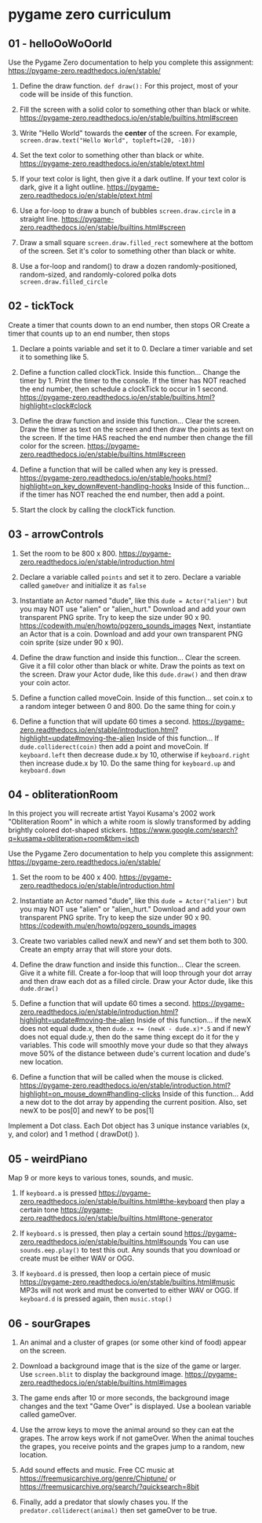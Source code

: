 # pygame zero curriculum

## 01 - helloOoWoOorld

Use the Pygame Zero documentation to help you complete this assignment:
https://pygame-zero.readthedocs.io/en/stable/

1. Define the draw function. `def draw():` For this project, most of your code will be inside of this function.

2. Fill the screen with a solid color to something other than black or white. https://pygame-zero.readthedocs.io/en/stable/builtins.html#screen

3. Write "Hello World" towards the **center** of the screen. For example, `screen.draw.text("Hello World", topleft=(20, -10))`

4. Set the text color to something other than black or white. https://pygame-zero.readthedocs.io/en/stable/ptext.html

5. If your text color is light, then give it a dark outline. If your text color is dark, give it a light outline. https://pygame-zero.readthedocs.io/en/stable/ptext.html

6. Use a for-loop to draw a bunch of bubbles `screen.draw.circle` in a straight line. https://pygame-zero.readthedocs.io/en/stable/builtins.html#screen

7. Draw a small square `screen.draw.filled_rect` somewhere at the bottom of the screen. Set it's color to something other than black or white.

8. Use a for-loop and random() to draw a dozen randomly-positioned, random-sized, and randomly-colored polka dots `screen.draw.filled_circle`

## 02 - tickTock

Create a timer that counts down to an end number, then stops
OR
Create a timer that counts up to an end number, then stops

1. Declare a points variable and set it to 0. Declare a timer variable and set it to something like 5.

2. Define a function called clockTick. Inside this function... Change the timer by 1. Print the timer to the console. If the timer has NOT reached the end number, then schedule a clockTick to occur in 1 second. https://pygame-zero.readthedocs.io/en/stable/builtins.html?highlight=clock#clock

3. Define the draw function and inside this function... Clear the screen. Draw the timer as text on the screen and then draw the points as text on the screen. If the time HAS reached the end number then change the fill color for the screen. https://pygame-zero.readthedocs.io/en/stable/builtins.html#screen

4. Define a function that will be called when any key is pressed. https://pygame-zero.readthedocs.io/en/stable/hooks.html?highlight=on_key_down#event-handling-hooks Inside of this function... if the timer has NOT reached the end number, then add a point.

5. Start the clock by calling the clockTick function.

## 03 - arrowControls

1. Set the room to be 800 x 800. https://pygame-zero.readthedocs.io/en/stable/introduction.html

2. Declare a variable called `points` and set it to zero. Declare a variable called `gameOver` and initialize it as `false`

3. Instantiate an Actor named "dude", like this `dude = Actor("alien")` but you may NOT use "alien" or "alien_hurt." Download and add your own transparent PNG sprite. Try to keep the size under 90 x 90. https://codewith.mu/en/howto/pgzero_sounds_images Next, instantiate an Actor that is a coin. Download and add your own transparent PNG coin sprite (size under 90 x 90).

4. Define the draw function and inside this function... Clear the screen. Give it a fill color other than black or white. Draw the points as text on the screen. Draw your Actor dude, like this `dude.draw()` and then draw your coin actor.

5. Define a function called moveCoin. Inside of this function... set coin.x to a random integer between 0 and 800. Do the same thing for coin.y

6. Define a function that will update 60 times a second. https://pygame-zero.readthedocs.io/en/stable/introduction.html?highlight=update#moving-the-alien Inside of this function... If `dude.colliderect(coin)` then add a point and moveCoin. If `keyboard.left` then decrease dude.x by 10, otherwise if `keyboard.right` then increase dude.x by 10. Do the same thing for `keyboard.up` and `keyboard.down`

## 04 - obliterationRoom

In this project you will recreate artist Yayoi Kusama's 2002 work "Obliteration Room" in which a white room is slowly transformed by adding brightly colored dot-shaped stickers.
https://www.google.com/search?q=kusama+obliteration+room&tbm=isch

Use the Pygame Zero documentation to help you complete this assignment:
https://pygame-zero.readthedocs.io/en/stable/

1. Set the room to be 400 x 400. https://pygame-zero.readthedocs.io/en/stable/introduction.html

2. Instantiate an Actor named "dude", like this `dude = Actor("alien")` but you may NOT use "alien" or "alien_hurt." Download and add your own transparent PNG sprite. Try to keep the size under 90 x 90. https://codewith.mu/en/howto/pgzero_sounds_images

3. Create two variables called newX and newY and set them both to 300. Create an empty array that will store your dots.

4. Define the draw function and inside this function... Clear the screen. Give it a white fill. Create a for-loop that will loop through your dot array and then draw each dot as a filled circle. Draw your Actor dude, like this `dude.draw()`

5. Define a function that will update 60 times a second. https://pygame-zero.readthedocs.io/en/stable/introduction.html?highlight=update#moving-the-alien Inside of this function... if the newX does not equal dude.x, then `dude.x += (newX - dude.x)*.5` and if newY does not equal dude.y, then do the same thing except do it for the y variables. This code will smoothly move your dude so that they always move 50% of the distance between dude's current location and dude's new location.

6. Define a function that will be called when the mouse is clicked. https://pygame-zero.readthedocs.io/en/stable/introduction.html?highlight=on_mouse_down#handling-clicks Inside of this function... Add a new dot to the dot array by appending the current position. Also, set newX to be pos[0] and newY to be pos[1]

Implement a Dot class. Each Dot object has 3 unique instance variables (x, y, and color) and 1 method ( drawDot() ).

## 05 - weirdPiano

Map 9 or more keys to various tones, sounds, and music.

1. If `keyboard.a` is pressed https://pygame-zero.readthedocs.io/en/stable/builtins.html#the-keyboard then play a certain tone https://pygame-zero.readthedocs.io/en/stable/builtins.html#tone-generator

2. If `keyboard.s` is pressed, then play a certain sound https://pygame-zero.readthedocs.io/en/stable/builtins.html#sounds You can use `sounds.eep.play()` to test this out. Any sounds that you download or create must be either WAV or OGG.

3. If `keyboard.d` is pressed, then loop a certain piece of music https://pygame-zero.readthedocs.io/en/stable/builtins.html#music MP3s will not work and must be converted to either WAV or OGG. If `keyboard.d` is pressed again, then `music.stop()`

## 06 - sourGrapes

1. An animal and a cluster of grapes (or some other kind of food) appear on the screen.

2. Download a background image that is the size of the game or larger. Use `screen.blit` to display the background image. https://pygame-zero.readthedocs.io/en/stable/builtins.html#images

3. The game ends after 10 or more seconds, the background image changes and the text "Game Over" is displayed. Use a boolean variable called gameOver.

4. Use the arrow keys to move the animal around so they can eat the grapes. The arrow keys work if not gameOver. When the animal touches the grapes, you receive points and the grapes jump to a random, new location.

5. Add sound effects and music. Free CC music at https://freemusicarchive.org/genre/Chiptune/ or https://freemusicarchive.org/search/?quicksearch=8bit

6. Finally, add a predator that slowly chases you. If the `predator.colliderect(animal)` then set gameOver to be true.
